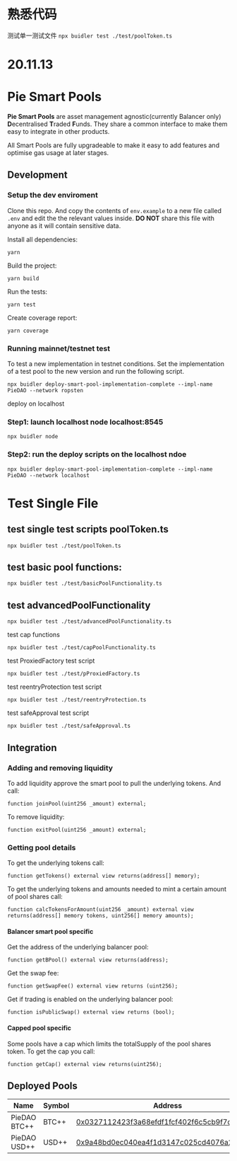# 熟悉代码

测试单一测试文件
`npx buidler test ./test/poolToken.ts`


# 20.11.13
# Pie Smart Pools

**Pie Smart Pools** are asset management agnostic(currently Balancer only) **D**ecentralised **T**raded **F**unds. They share a common interface to make them easy to integrate in other products.

All Smart Pools are fully upgradeable to make it easy to add features and optimise gas usage at later stages.

## Development

### Setup the dev enviroment

Clone this repo. And copy the contents of ``env.example`` to a new file called ``.env`` and edit the the relevant values inside. **DO NOT** share this file with anyone as it will contain sensitive data.

Install all dependencies: 
```
yarn
```
Build the project:
```
yarn build
```
Run the tests:
```
yarn test
```
Create coverage report:
```
yarn coverage
```

### Running mainnet/testnet test

To test a new implementation in testnet conditions. Set the implementation of a test pool to the new version and run the following script.

```
npx buidler deploy-smart-pool-implementation-complete --impl-name PieDAO --network ropsten
```

deploy on localhost
### Step1: launch localhost node localhost:8545
```
npx buidler node
```
### Step2: run the deploy scripts on the localhost ndoe

```
npx buidler deploy-smart-pool-implementation-complete --impl-name PieDAO --network localhost
```

# Test Single File
## test single test scripts poolToken.ts
```
npx buidler test ./test/poolToken.ts
```

## test basic pool functions:
```
npx buidler test ./test/basicPoolFunctionality.ts
```

## test advancedPoolFunctionality
```
npx buidler test ./test/advancedPoolFunctionality.ts
```

test cap functions
```
npx buidler test ./test/capPoolFunctionality.ts
```

test ProxiedFactory test script
```
npx buidler test ./test/pProxiedFactory.ts
```

test reentryProtection test script
```
npx buidler test ./test/reentryProtection.ts
```

test safeApproval test script
```
npx buidler test ./test/safeApproval.ts
```


## Integration

### Adding and removing liquidity

To add liquidity approve the smart pool to pull the underlying tokens. And call:

```solidity
function joinPool(uint256 _amount) external;
```

To remove liquidity:

```solidity
function exitPool(uint256 _amount) external;
```

### Getting pool details

To get the underlying tokens call:

```solidity
function getTokens() external view returns(address[] memory);
```

To get the underlying tokens and amounts needed to mint a certain amount of pool shares call:

```solidity
function calcTokensForAmount(uint256 _amount) external view returns(address[] memory tokens, uint256[] memory amounts);
```

#### Balancer smart pool specific
Get the address of the underlying balancer pool:

```solidity
function getBPool() external view returns(address);
```

Get the swap fee:

```solidity
function getSwapFee() external view returns (uint256);
```

Get if trading is enabled on the underlying balancer pool:

```solidity
function isPublicSwap() external view returns (bool);
```


#### Capped pool specific
Some pools have a cap which limits the totalSupply of the pool shares token. To get the cap you call:

```solidity
function getCap() external view returns(uint256);
```

## Deployed Pools

| Name         | Symbol | Address                                                                                                                       | Type            |
|--------------|--------|-------------------------------------------------------------------------------------------------------------------------------|-----------------|
| PieDAO BTC++ | BTC++  | [0x0327112423f3a68efdf1fcf402f6c5cb9f7c33fd](https://etherscan.io/address/0x0327112423f3a68efdf1fcf402f6c5cb9f7c33fd) | Balancer Capped |
| PieDAO USD++ | USD++  | [0x9a48bd0ec040ea4f1d3147c025cd4076a2e71e3e](https://etherscan.io/address/0x9a48bd0ec040ea4f1d3147c025cd4076a2e71e3e) | Balancer Capped |
